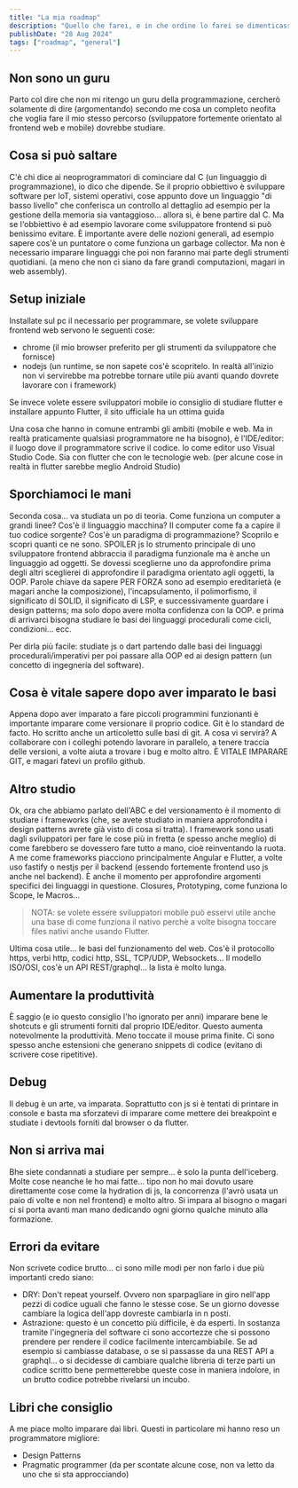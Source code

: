 ```yaml
---
title: "La mia roadmap"
description: "Quello che farei, e in che ordine lo farei se dimenticassi tutto quello che ho imparato"
publishDate: "28 Aug 2024"
tags: ["roadmap", "general"]
---
```


## Non sono un guru

Parto col dire che non mi ritengo un guru della programmazione, cercherò solamente di dire (argomentando) secondo me cosa un completo neofita che voglia fare il mio stesso percorso (sviluppatore fortemente orientato al frontend web e mobile) dovrebbe studiare.

## Cosa si può saltare

C'è chi dice ai neoprogrammatori di cominciare dal C (un linguaggio di programmazione), io dico che dipende. Se il proprio obbiettivo è sviluppare software per IoT, sistemi operativi, cose appunto dove un linguaggio "di basso livello" che conferisca un controllo al dettaglio ad esempio per la gestione della memoria sia vantaggioso... allora sì, è bene partire dal C. Ma se l'obbiettivo è ad esempio lavorare come sviluppatore frontend si può benissimo evitare. È importante avere delle nozioni generali, ad esempio sapere cos'è un puntatore o come funziona un garbage collector. Ma non è necessario imparare linguaggi che poi non faranno mai parte degli strumenti quotidiani. (a meno che non ci siano da fare grandi computazioni, magari in web assembly).

## Setup iniziale

Installate sul pc il necessario per programmare, se volete sviluppare frontend web servono le seguenti cose:

- chrome (il mio browser preferito per gli strumenti da sviluppatore che fornisce)
- nodejs (un runtime, se non sapete cos'è scopritelo. In realtà all'inizio non vi servirebbe ma potrebbe tornare utile più avanti quando dovrete lavorare con i framework)

Se invece volete essere sviluppatori mobile io consiglio di studiare flutter e installare appunto Flutter, il sito ufficiale ha un ottima guida

Una cosa che hanno in comune entrambi gli ambiti (mobile e web. Ma in realtà praticamente qualsiasi programmatore ne ha bisogno), è l'IDE/editor: il luogo dove il programmatore scrive il codice. Io come editor uso Visual Studio Code. Sia con flutter che con le tecnologie web. (per alcune cose in realtà in flutter sarebbe meglio Android Studio)

## Sporchiamoci le mani

Seconda cosa... va studiata un po di teoria. Come funziona un computer a grandi linee? Cos'è il linguaggio macchina? Il computer come fa a capire il tuo codice sorgente? Cos'è un paradigma di programmazione? Scoprilo e scopri quanti ce ne sono. SPOILER js lo strumento principale di uno sviluppatore frontend abbraccia il paradigma funzionale ma è anche un linguaggio ad oggetti. Se dovessi sceglierne uno da approfondire prima degli altri sceglierei di approfondire il paradigma orientato agli oggetti, la OOP. Parole chiave da sapere PER FORZA sono ad esempio ereditarietà (e magari anche la composizione), l'incapsulamento, il polimorfismo, il significato di SOLID, il significato di LSP, e successivamente guardare i design patterns; ma solo dopo avere molta confidenza con la OOP. e prima di arrivarci bisogna studiare le basi dei linguaggi procedurali come cicli, condizioni... ecc.

Per dirla più facile: studiate js o dart partendo dalle basi dei linguaggi procedurali/imperativi per poi passare alla OOP ed ai design pattern (un concetto di ingegneria del software).

## Cosa è vitale sapere dopo aver imparato le basi

Appena dopo aver imparato a fare piccoli programmini funzionanti è importante imparare come versionare il proprio codice. Git è lo standard de facto. Ho scritto anche un articoletto sulle basi di git. A cosa vi servirà? A collaborare con i colleghi potendo lavorare in parallelo, a tenere traccia delle versioni, a volte aiuta a trovare i bug e molto altro. È VITALE IMPARARE GIT, e magari fatevi un profilo github.

## Altro studio

Ok, ora che abbiamo parlato dell'ABC e del versionamento è il momento di studiare i frameworks (che, se avete studiato in maniera approfondita i design patterns avrete già visto di cosa si tratta). I framework sono usati dagli sviluppatori per fare le cose più in fretta (e spesso anche meglio) di come farebbero se dovessero fare tutto a mano, cioè reinventando la ruota. A me come frameworks piacciono principalmente Angular e Flutter, a volte uso fastify o nestjs per il backend (essendo fortemente frontend uso js anche nel backend). È anche il momento per approfondire argomenti specifici dei linguaggi in questione. Closures, Prototyping, come funziona lo Scope, le Macros...

> NOTA: se volete essere sviluppatori mobile può esservi utile anche una base di come funziona il nativo perchè a volte bisogna toccare files nativi anche usando Flutter.

Ultima cosa utile... le basi del funzionamento del web. Cos'è il protocollo https, verbi http, codici http, SSL, TCP/UDP, Websockets... Il modello ISO/OSI, cos'è un API REST/graphql... la lista è molto lunga.

## Aumentare la produttività

È saggio (e io questo consiglio l'ho ignorato per anni) imparare bene le shotcuts e gli strumenti forniti dal proprio IDE/editor. Questo aumenta notevolmente la produttività. Meno toccate il mouse prima finite. Ci sono spesso anche estensioni che generano snippets di codice (evitano di scrivere cose ripetitive).

## Debug

Il debug è un arte, va imparata. Soprattutto con js si è tentati di printare in console e basta ma sforzatevi di imparare come mettere dei breakpoint e studiate i devtools forniti dal browser o da flutter.

## Non si arriva mai

Bhe siete condannati a studiare per sempre... è solo la punta dell'iceberg. Molte cose neanche le ho mai fatte... tipo non ho mai dovuto usare direttamente cose come la hydration di js, la concorrenza (l'avrò usata un paio di volte e non nel frontend) e molto altro. Si impara al bisogno o magari ci si porta avanti man mano dedicando ogni giorno qualche minuto alla formazione.

## Errori da evitare

Non scrivete codice brutto... ci sono mille modi per non farlo i due più importanti credo siano:

- DRY: Don't repeat yourself. Ovvero non sparpagliare in giro nell'app pezzi di codice uguali che fanno le stesse cose. Se un giorno dovesse cambiare la logica dell'app dovreste cambiarla in n posti.
- Astrazione: questo è un concetto più difficile, è da esperti. In sostanza tramite l'ingegneria del software ci sono accortezze che si possono prendere per rendere il codice facilmente intercambiabile. Se ad esempio si cambiasse database, o se si passasse da una REST API a graphql... o si decidesse di cambiare qualche libreria di terze parti un codice scritto bene permetterebbe queste cose in maniera indolore, in un brutto codice potrebbe rivelarsi un incubo.

## Libri che consiglio

A me piace molto imparare dai libri. Questi in particolare mi hanno reso un programmatore migliore:

- Design Patterns
- Pragmatic programmer (da per scontate alcune cose, non va letto da uno che si sta approcciando)
